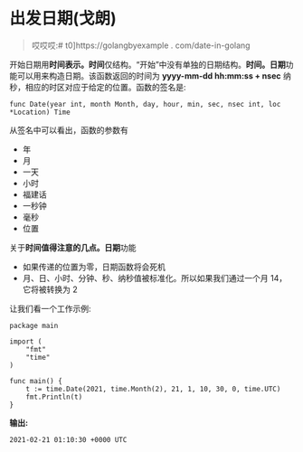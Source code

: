 # 出发日期(戈朗)

> 哎哎哎:# t0]https://golangbyexample . com/date-in-golang

开始日期用**时间表示。时间**仅结构。“开始”中没有单独的日期结构。**时间。日期**功能可以用来构造日期。该函数返回的时间为 **yyyy-mm-dd hh:mm:ss + nsec** 纳秒，相应的时区对应于给定的位置。函数的签名是:

```
func Date(year int, month Month, day, hour, min, sec, nsec int, loc *Location) Time
```

从签名中可以看出，函数的参数有

*   年
*   月
*   一天
*   小时
*   福建话
*   一秒钟
*   毫秒
*   位置

关于**时间值得注意的几点。日期**功能

*   如果传递的位置为零，日期函数将会死机
*   月、日、小时、分钟、秒、纳秒值被标准化。所以如果我们通过一个月 14，它将被转换为 2

让我们看一个工作示例:

```
package main

import (
    "fmt"
    "time"
)

func main() {
    t := time.Date(2021, time.Month(2), 21, 1, 10, 30, 0, time.UTC)
    fmt.Println(t)
}
```

**输出:**

```
2021-02-21 01:10:30 +0000 UTC
```